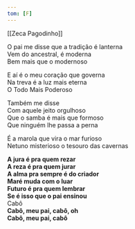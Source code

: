 ```yaml
---
tom: [F]
---
```


[[Zeca Pagodinho]]

O pai me disse que a tradição é lanterna  
Vem do ancestral, é moderna  
Bem mais que o modernoso  

E aí é o meu coração que governa  
Na treva é a luz mais eterna  
O Todo Mais Poderoso  

Também me disse  
Com aquele jeito orgulhoso  
Que o samba é mais que formoso  
Que ninguém lhe passa a perna  

É a marola que vira o mar furioso  
Netuno misterioso o tesouro das cavernas  

**A jura é pra quem rezar  
A reza é pra quem jurar  
A alma pra sempre é do criador  
Maré muda com o luar  
Futuro é pra quem lembrar  
Se é isso que o pai ensinou**  
Cabô  
**Cabô, meu pai, cabô, oh  
Cabô, meu pai, cabô**  